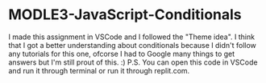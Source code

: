 <h1>MODLE3-JavaScript-Conditionals</h1>

I made this assignment in VSCode and I followed the "Theme idea". I think that I got a better understanding about conditionals because I didn't follow any tutorials for this one, ofcorse I had to Google many things to get answers but I'm still prout of this. :) P.S. You can open this code in VSCode and run it through terminal or run it through replit.com. 

